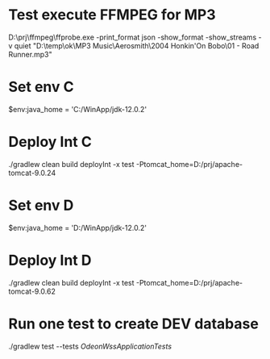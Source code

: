 # Test execute FFMPEG for MP3
D:\prj\ffmpeg\ffprobe.exe -print_format json -show_format -show_streams -v quiet "D:\temp\ok\MP3 Music\Aerosmith\2004 Honkin'On Bobo\01 - Road Runner.mp3"  

# Set env C
$env:java_home = 'C:/WinApp/jdk-12.0.2'

# Deploy Int C
./gradlew clean build deployInt -x test -Ptomcat_home=D:/prj/apache-tomcat-9.0.24

# Set env D
$env:java_home = 'D:/WinApp/jdk-12.0.2'

# Deploy Int D
./gradlew clean build deployInt -x test -Ptomcat_home=D:/prj/apache-tomcat-9.0.62

# Run one test to create DEV database
./gradlew test --tests *OdeonWssApplicationTests*